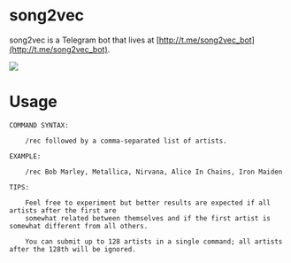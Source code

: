 # song2vec


song2vec is a Telegram bot that lives at [http://t.me/song2vec_bot](http://t.me/song2vec_bot).



 ![](https://i.imgur.com/jA6D2hB.jpg)


# Usage

	COMMAND SYNTAX:
 
		/rec followed by a comma-separated list of artists.
	
	EXAMPLE:
 
		/rec Bob Marley, Metallica, Nirvana, Alice In Chains, Iron Maiden

	TIPS:
 
		Feel free to experiment but better results are expected if all artists after the first are 
		somewhat related between themselves and if the first artist is somewhat different from all others.

		You can submit up to 128 artists in a single command; all artists after the 128th will be ignored.

